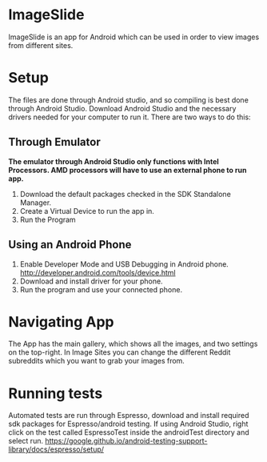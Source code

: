 # ImageSlide
ImageSlide is an app for Android which can be used in order to view images from different sites. 

# Setup
The files are done through Android studio, and so compiling is best done through Android Studio. Download Android Studio and the necessary drivers needed for your computer to run it. There are two ways to do this:

## Through Emulator
**The emulator through Android Studio only functions with Intel Processors. AMD processors will have to use an external phone to run app.**

1. Download the default packages checked in the SDK Standalone Manager.
2. Create a Virtual Device to run the app in.
3. Run the Program

## Using an Android Phone
1. Enable Developer Mode and USB Debugging in Android phone. http://developer.android.com/tools/device.html
2. Download and install driver for your phone.
3. Run the program and use your connected phone.

# Navigating App
The App has the main gallery, which shows all the images, and two settings on the top-right. In Image Sites you can change the different Reddit subreddits which you want to grab your images from.

# Running tests
Automated tests are run through Espresso, download and install required sdk packages for Espresso/android testing.  If using Android Studio, right click on the test called EspressoTest inside the androidTest directory and select run.
https://google.github.io/android-testing-support-library/docs/espresso/setup/